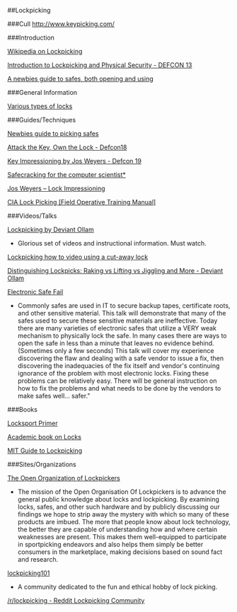 ##Lockpicking






###Cull
http://www.keypicking.com/





###Introduction

[Wikipedia on Lockpicking](https://en.wikipedia.org/wiki/Lock_picking)

[Introduction to Lockpicking and Physical Security - DEFCON 13](https://www.youtube.com/watch?v=JupQ3BpKGYg)

[A newbies guide to safes, both opening and using](https://www.reddit.com/r/WhatsInThisThing/comments/1gm6uk/a_newbies_guide_to_safes_both_opening_and_using/)



###General Information

[Various types of locks](https://securitysnobs.com/Types-Of-Locks.html)



###Guides/Techniques

[Newbies guide to picking safes](http://cybergibbons.com/lockpicking-2/a-newbies-guide-to-safes/)

[Attack the Key, Own the Lock - Defcon18](https://www.youtube.com/watch?v=_-PqzkoQQ7s)

[Key Impressioning by Jos Weyers - Defcon 19](https://www.youtube.com/watch?v=s8aQSxXoLFk)

[Safecracking for the computer scientist*](http://www.crypto.com/papers/safelocks.pdf)

[Jos Weyers – Lock Impressioning](https://www.youtube.com/watch?v=JcNc1BVaCE0)

[CIA Lock Picking [Field Operative Training Manual]](https://archive.org/details/pdfy-eGBVTYko5TUI5P_B)



###Videos/Talks

[Lockpicking by Deviant Ollam](http://deviating.net/lockpicking/videos.html)
* Glorious set of videos and instructional information. Must watch.

[Lockpicking how to video using a cut-away lock](http://www.youtube.com/watch?v=LSt0RxkA_f8)

 [Distinguishing Lockpicks: Raking vs Lifting vs Jiggling and More - Deviant Ollam](https://www.youtube.com/watch?v=e07VRxJ01Fs)

[Electronic Safe Fail](http://www.irongeek.com/i.php?page=videos/centralohioinfosec2015/tech204-electronic-safe-fail-jeff-popio)
* Commonly safes are used in IT to secure backup tapes, certificate roots, and other sensitive material. This talk will demonstrate that many of the safes used to secure these sensitive materials are ineffective. Today there are many varieties of electronic safes that utilize a VERY weak mechanism to physically lock the safe. In many cases there are ways to open the safe in less than a minute that leaves no evidence behind. (Sometimes only a few seconds) This talk will cover my experience discovering the flaw and dealing with a safe vendor to issue a fix, then discovering the inadequacies of the fix itself and vendor's continuing ignorance of the problem with most electronic locks. Fixing these problems can be relatively easy. There will be general instruction on how to fix the problems and what needs to be done by the vendors to make safes well... safer."





###Books

[Locksport Primer](http://pdf.textfiles.com/security/lsiguide.pdf)

[Academic book on Locks](https://www.goodreads.com/book/show/525753.Locks_Safes_and_Security)

[MIT Guide to Lockpicking](http://www.capricorn.org/~akira/home/lockpick/)



###Sites/Organizations

[The Open Organization of Lockpickers](http://toool.us/)
* The mission of the Open Organisation Of Lockpickers is to advance the general public knowledge about locks and lockpicking. By examining locks, safes, and other such hardware and by publicly discussing our findings we hope to strip away the mystery with which so many of these products are imbued.  The more that people know about lock technology, the better they are capable of understanding how and where certain weaknesses are present. This makes them well-equipped to participate in sportpicking endeavors and also helps them simply be better consumers in the marketplace, making decisions based on sound fact and research.

[lockpicking101](http://www.lockpicking101.com/)
* A community dedicated to the fun and ethical hobby of lock picking.

[/r/lockpicking - Reddit Lockpicking Community](https://www.reddit.com/r/lockpicking)








